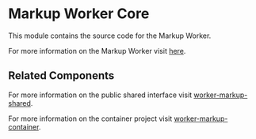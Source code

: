 # Markup Worker Core

This module contains the source code for the Markup Worker.

For more information on the Markup Worker visit [here](../markup-worker.md).

## Related Components

For more information on the public shared interface visit [worker-markup-shared](../worker-markup-shared/README.md).

For more information on the container project visit [worker-markup-container](../worker-markup-container/README.md).
